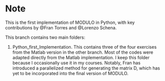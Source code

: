 # Note

This is the first implementation of MODULO in Python, with key contributions by @Fran Torres and @Lorenzo Schena.

This branch contains two main folders:

1. Python_first_Implementation. This contains three of the four exercises from the Matlab version in the other branch. Most of the codes were adapted directly from the Matlab implementation. I keep this folder because I occasionally use it in my courses. Notably, Fran has introduced a parallelized method for generating the matrix D, which has yet to be incorporated into the final version of MODULO.



